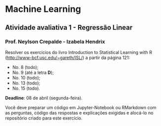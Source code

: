 # Machine Learning

## Atividade avaliativa 1 - Regressão Linear

### Prof. Neylson Crepalde - Izabela Hendrix

Resolver os exercícios do livro Introduction to Statistical Learning with R (http://www-bcf.usc.edu/~gareth/ISL/) a partir da página 121:

- No. 8 (todo);
- No. 9 (até a letra **D**);
- No. 10 (todo);
- No. 13 (todo);
- No. 15 (todo).

**Deadline**: 08 de abril (segunda-feira).

Você deve preparar um código em Jupyter-Notebook ou RMarkdown com as perguntas, código das respostas e explicações exigidas e alocá-lo no repositório criado para este exercício.
